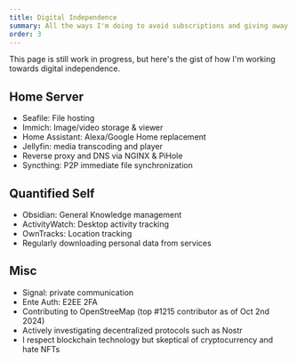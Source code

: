 ```yaml
---
title: Digital Independence
summary: All the ways I'm doing to avoid subscriptions and giving away my data.
order: 3
---
```

This page is still work in progress, but here's the gist of how I'm working towards digital independence.

## Home Server
- Seafile: File hosting
- Immich: Image/video storage & viewer
- Home Assistant: Alexa/Google Home replacement
- Jellyfin: media transcoding and player
- Reverse proxy and DNS via NGINX & PiHole
- Syncthing: P2P immediate file synchronization

## Quantified Self
- Obsidian: General Knowledge management
-  ActivityWatch: Desktop activity tracking
- OwnTracks: Location tracking
- Regularly downloading personal data from services

## Misc
- Signal: private communication
- Ente Auth: E2EE 2FA
- Contributing to OpenStreeMap (top #1215 contributor as of Oct 2nd 2024)
- Actively investigating decentralized protocols such as Nostr
- I respect blockchain technology but skeptical of cryptocurrency and hate NFTs
